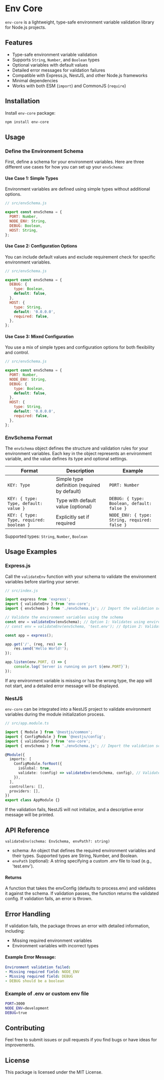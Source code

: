 # Env Core

`env-core` is a lightweight, type-safe environment variable validation library for Node.js projects.

## Features
- Type-safe environment variable validation
- Supports `String`, `Number`, and `Boolean` types
- Optional variables with default values
- Detailed error messages for validation failures
- Compatible with Express.js, NestJS, and other Node.js frameworks
- Minimal dependencies
- Works with both ESM (`import`) and CommonJS (`require`)

## Installation
Install `env-core` package:
```bash
npm install env-core
```

## Usage
### Define the Environment Schema
First, define a schema for your environment variables. Here are three different use cases for how you can set up your `envSchema`:
#### Use Case 1: Simple Types
Environment variables are defined using simple types without additional options.
```javascript
// src/envSchema.js

export const envSchema = {
  PORT: Number,
  NODE_ENV: String,
  DEBUG: Boolean,
  HOST: String,
};
```

#### Use Case 2: Configuration Options
You can include default values and exclude requirement check for specific environment variables.
```javascript
// src/envSchema.js

export const envSchema = {
  DEBUG: { 
    type: Boolean,
    default: false,
  },
  HOST: {
    type: String,
    default: '0.0.0.0',
    required: false,
  },
};
```

#### Use Case 3: Mixed Configuration
You use a mix of simple types and configuration options for both flexibility and control.
```javascript
// src/envSchema.js

export const envSchema = {
  PORT: Number,
  NODE_ENV: String,
  DEBUG: {
    type: Boolean,
    default: false,
  },
  HOST: {
    type: String,
    default: '0.0.0.0',
    required: false,
  },
};
```

### EnvSchema Format
The `envSchema` object defines the structure and validation rules for your environment variables. Each key in the object represents an environment variable, and the value defines its type and optional settings.

| Format | Description | Example |
|--------|-------------|---------|
| `KEY: Type` | Simple type definition (required by default) | `PORT: Number` |
| `KEY: { type: Type, default: value }` | Type with default value (optional) | `DEBUG: { type: Boolean, default: false }` |
| `KEY: { type: Type, required: boolean }` | Explicitly set if required | `NODE_ENV: { type: String, required: false }` |

Supported types: `String`, `Number`, `Boolean`

## Usage Examples

### Express.js
Call the `validateEnv` function with your schema to validate the environment variables before starting your server.
```javascript
// src/index.js

import express from 'express';
import { validateEnv } from 'env-core';
import { envSchema } from './envSchema.js'; // Import the validation schema

// Validate the environment variables using the schema
const env = validateEnv(envSchema); // Option 1: Validates using environment variables or defaults to .env
// const env = validateEnv(envSchema, 'test.env'); // Option 2: Validates using a custom env file

const app = express();

app.get('/', (req, res) => {
    res.send('Hello World!');
});

app.listen(env.PORT, () => {
    console.log(`Server is running on port ${env.PORT}`);
});
```
If any environment variable is missing or has the wrong type, the app will not start, and a detailed error message will be displayed.

### NestJS
`env-core` can be integrated into a NestJS project to validate environment variables during the module initialization process. 

```typescript
// src/app.module.ts

import { Module } from '@nestjs/common';
import { ConfigModule } from '@nestjs/config';
import { validateEnv } from 'env-core';
import { envSchema } from './envSchema.js'; // Import the validation schema

@Module({
  imports: [
    ConfigModule.forRoot({
      isGlobal: true,
      validate: (config) => validateEnv(envSchema, config), // Validate environment variables
    }),
  ],
  controllers: [],
  providers: [],
})
export class AppModule {}
```
If the validation fails, NestJS will not initialize, and a descriptive error message will be printed.

## API Reference
`validateEnv(schema: EnvSchema, envPath?: string)`
- schema: An object that defines the required environment variables and their types. Supported types are String, Number, and Boolean.
- `envPath` (optional): A string specifying a custom .env file to load (e.g., 'test.env').

#### Returns
A function that takes the envConfig (defaults to process.env) and validates it against the schema. If validation passes, the function returns the validated config. If validation fails, an error is thrown.

## Error Handling
If validation fails, the package throws an error with detailed information, including:
- Missing required environment variables
- Environment variables with incorrect types

#### Example Error Message:
```yml
Environment validation failed:
- Missing required field: NODE_ENV
- Missing required field: DEBUG
- DEBUG should be a boolean
```

### Example of .env or custom env file
```bash
PORT=3000
NODE_ENV=development
DEBUG=true
```

## Contributing
Feel free to submit issues or pull requests if you find bugs or have ideas for improvements.

## License
This package is licensed under the MIT License.